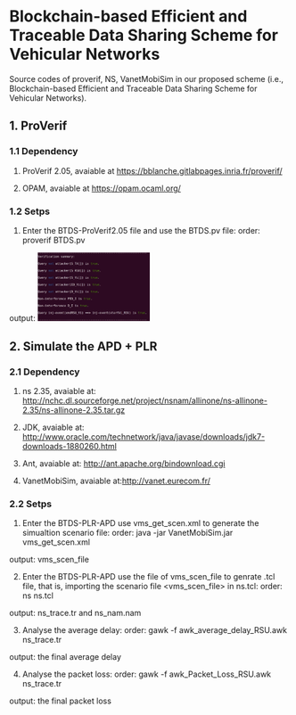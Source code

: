 # Blockchain-based Efficient and Traceable Data Sharing Scheme for Vehicular Networks

Source codes of proverif, NS, VanetMobiSim in our proposed scheme (i.e., Blockchain-based Efficient and Traceable Data Sharing Scheme for Vehicular Networks).

## 1. ProVerif

### 1.1 Dependency

1) ProVerif 2.05, avaiable at https://bblanche.gitlabpages.inria.fr/proverif/

2) OPAM, avaiable at https://opam.ocaml.org/

### 1.2 Setps

1) Enter the BTDS-ProVerif2.05 file and use the BTDS.pv file:
order: proverif BTDS.pv

output: 
<img src=".\BTDS-ProVerif2.05\result.png" width = 40%>

## 2. Simulate the APD + PLR 

### 2.1 Dependency

1) ns 2.35, avaiable at: http://nchc.dl.sourceforge.net/project/nsnam/allinone/ns-allinone-2.35/ns-allinone-2.35.tar.gz

2) JDK, avaiable at: http://www.oracle.com/technetwork/java/javase/downloads/jdk7-downloads-1880260.html

3) Ant, avaiable at: http://ant.apache.org/bindownload.cgi

4) VanetMobiSim, avaiable at:http://vanet.eurecom.fr/

### 2.2 Setps

1) Enter the BTDS-PLR-APD use vms_get_scen.xml to generate the simualtion scenario file:
order: java -jar VanetMobiSim.jar vms_get_scen.xml

output: vms_scen_file

2) Enter the BTDS-PLR-APD use the file of vms_scen_file to genrate .tcl file, that is, importing the scenario file <vms_scen_file> in ns.tcl:
order: ns ns.tcl

output: ns_trace.tr and ns_nam.nam

3) Analyse the average delay:
order: gawk -f awk_average_delay_RSU.awk ns_trace.tr

output: the final average delay

4) Analyse the packet loss:
order: gawk -f awk_Packet_Loss_RSU.awk ns_trace.tr

output: the final packet loss
